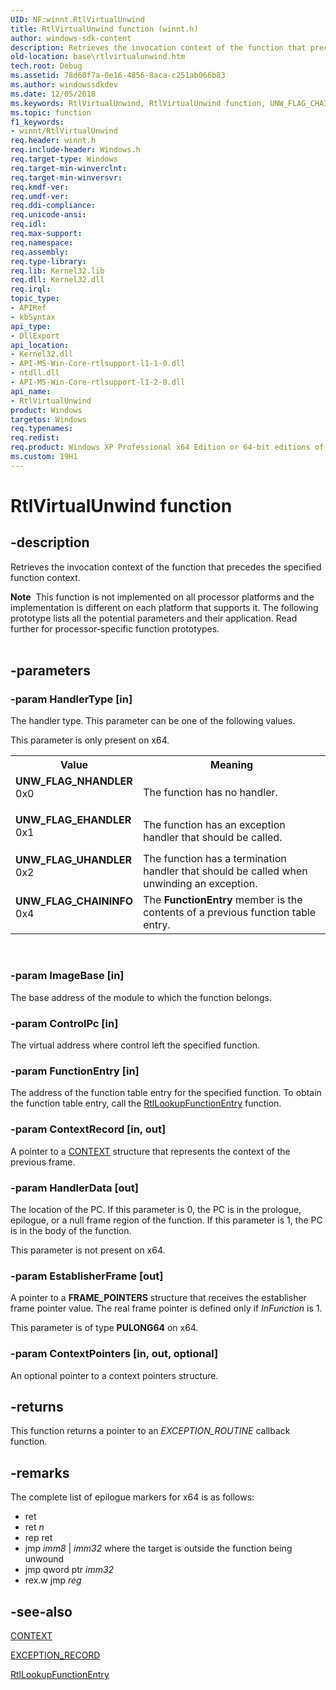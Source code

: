 ```yaml
---
UID: NF:winnt.RtlVirtualUnwind
title: RtlVirtualUnwind function (winnt.h)
author: windows-sdk-content
description: Retrieves the invocation context of the function that precedes the specified function context.
old-location: base\rtlvirtualunwind.htm
tech.root: Debug
ms.assetid: 78d60f7a-0e16-4856-8aca-c251ab066b83
ms.author: windowssdkdev
ms.date: 12/05/2018
ms.keywords: RtlVirtualUnwind, RtlVirtualUnwind function, UNW_FLAG_CHAININFO, UNW_FLAG_EHANDLER, UNW_FLAG_NHANDLER, UNW_FLAG_UHANDLER, base.rtlvirtualunwind, winnt/RtlVirtualUnwind
ms.topic: function
f1_keywords:
- winnt/RtlVirtualUnwind
req.header: winnt.h
req.include-header: Windows.h
req.target-type: Windows
req.target-min-winverclnt: 
req.target-min-winversvr: 
req.kmdf-ver: 
req.umdf-ver: 
req.ddi-compliance: 
req.unicode-ansi: 
req.idl: 
req.max-support: 
req.namespace: 
req.assembly: 
req.type-library: 
req.lib: Kernel32.lib
req.dll: Kernel32.dll
req.irql: 
topic_type:
- APIRef
- kbSyntax
api_type:
- DllExport
api_location:
- Kernel32.dll
- API-MS-Win-Core-rtlsupport-l1-1-0.dll
- ntdll.dll
- API-MS-Win-Core-rtlsupport-l1-2-0.dll
api_name:
- RtlVirtualUnwind
product: Windows
targetos: Windows
req.typenames: 
req.redist: 
req.product: Windows XP Professional x64 Edition or 64-bit editions of     Windows Server 2003
ms.custom: 19H1
---
```


# RtlVirtualUnwind function


## -description


Retrieves 
   the invocation context of the function that precedes the specified function context.


<div class="alert"><b>Note</b>  This function is not implemented on all processor platforms and the implementation is different on each platform that supports it.  The following prototype lists all the potential parameters and their application.  Read further for processor-specific function prototypes.</div>
<div> </div>



## -parameters




### -param HandlerType [in]

The handler type. This parameter can be one of the following values.

This parameter is only present on x64.

<table>
<tr>
<th>Value</th>
<th>Meaning</th>
</tr>
<tr>
<td width="40%"><a id="UNW_FLAG_NHANDLER"></a><a id="unw_flag_nhandler"></a><dl>
<dt><b>UNW_FLAG_NHANDLER</b></dt>
<dt>0x0</dt>
</dl>
</td>
<td width="60%">
The function has no handler.

</td>
</tr>
<tr>
<td width="40%"><a id="UNW_FLAG_EHANDLER"></a><a id="unw_flag_ehandler"></a><dl>
<dt><b>UNW_FLAG_EHANDLER</b></dt>
<dt>0x1</dt>
</dl>
</td>
<td width="60%">
The function has an exception handler that should be called.

</td>
</tr>
<tr>
<td width="40%"><a id="UNW_FLAG_UHANDLER"></a><a id="unw_flag_uhandler"></a><dl>
<dt><b>UNW_FLAG_UHANDLER</b></dt>
<dt>0x2</dt>
</dl>
</td>
<td width="60%">
The function has a termination handler that should be called when unwinding an exception.

</td>
</tr>
<tr>
<td width="40%"><a id="UNW_FLAG_CHAININFO"></a><a id="unw_flag_chaininfo"></a><dl>
<dt><b>UNW_FLAG_CHAININFO</b></dt>
<dt>0x4</dt>
</dl>
</td>
<td width="60%">
The <b>FunctionEntry</b> member is the contents of a previous function table entry.

</td>
</tr>
</table>
 


### -param ImageBase [in]

The base address of the module to which the function belongs.


### -param ControlPc [in]

The virtual address where control left the specified function.


### -param FunctionEntry [in]

The address of the function table entry for the specified function. To obtain the function table entry, call 
      the <a href="https://docs.microsoft.com/windows/desktop/api/winnt/nf-winnt-rtllookupfunctionentry">RtlLookupFunctionEntry</a> function.


### -param ContextRecord [in, out]

A pointer to a <a href="https://docs.microsoft.com/windows/desktop/api/winnt/ns-winnt-arm64_nt_context">CONTEXT</a> structure that represents the 
      context of the previous frame.


### -param HandlerData [out]

The location of the PC. If this parameter is 0, the PC is in the prologue, epilogue, or a null frame region 
       of the function. If this parameter is 1, the PC is in the body of the function.

This parameter is not present on x64.


### -param EstablisherFrame [out]

A pointer to a <b>FRAME_POINTERS</b> structure that receives the establisher frame 
       pointer value. The real frame pointer is defined only if <i>InFunction</i> is 1.

This parameter is of type <b>PULONG64</b> on x64.


### -param ContextPointers [in, out, optional]

An optional pointer to a context pointers structure.


## -returns



This function returns a pointer to an <i>EXCEPTION_ROUTINE</i> callback 
       function.




## -remarks



The complete list of epilogue markers for x64 is as follows:

<ul>
<li>ret</li>
<li>ret <i>n</i></li>
<li>rep ret</li>
<li>jmp <i>imm8</i> | <i>imm32</i> where the target is outside the function being unwound</li>
<li>jmp qword ptr <i>imm32</i></li>
<li>rex.w jmp <i>reg</i></li>
</ul>



## -see-also




<a href="https://docs.microsoft.com/windows/desktop/api/winnt/ns-winnt-arm64_nt_context">CONTEXT</a>



<a href="https://docs.microsoft.com/windows/desktop/api/winnt/ns-winnt-exception_record">EXCEPTION_RECORD</a>



<a href="https://docs.microsoft.com/windows/desktop/api/winnt/nf-winnt-rtllookupfunctionentry">RtlLookupFunctionEntry</a>
 

 

